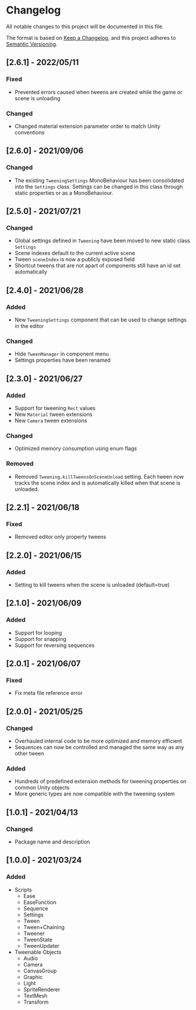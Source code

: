 # Changelog

All notable changes to this project will be documented in this file.

The format is based on [Keep a Changelog](https://keepachangelog.com/en/1.0.0/),
and this project adheres to [Semantic Versioning](https://semver.org/spec/v2.0.0.html).

## [2.6.1] - 2022/05/11

### Fixed

- Prevented errors caused when tweens are created while the game or scene is unloading

### Changed

- Changed material extension parameter order to match Unity conventions

## [2.6.0] - 2021/09/06

### Changed

- The existing `TweeningSettings` MonoBehaviour has been consolidated into the `Settings` class. Settings can be changed in this class through static properties or as a MonoBehaviour.

## [2.5.0] - 2021/07/21

### Changed

- Global settings defined in `Tweening` have been moved to new static class `Settings`
- Scene indexes default to the current active scene
- Tween `sceneIndex` is now a publicly exposed field
- Shortcut tweens that are not apart of components still have an id set automatically

## [2.4.0] - 2021/06/28

### Added

- New `TweeningSettings` component that can be used to change settings in the editor

### Changed

- Hide `TweenManager` in component menu
- Settings properties have been renamed

## [2.3.0] - 2021/06/27

### Added

- Support for tweening `Rect` values
- New `Material` tween extensions
- New `Camera` tween extensions

### Changed

- Optimized memory consumption using enum flags

### Removed

- Removed `Tweening.killTweensOnSceneUnload` setting. Each tween now tracks the scene index and is automatically killed when that scene is unloaded.

## [2.2.1] - 2021/06/18

### Fixed

- Removed editor only property tweens

## [2.2.0] - 2021/06/15

### Added

- Setting to kill tweens when the scene is unloaded (default=true)

## [2.1.0] - 2021/06/09

### Added

- Support for looping
- Support for snapping
- Support for reversing sequences

## [2.0.1] - 2021/06/07

### Fixed

- Fix meta file reference error

## [2.0.0] - 2021/05/25

### Changed

- Overhauled internal code to be more optimized and memory efficient
- Sequences can now be controlled and managed the same way as any other tween

### Added

- Hundreds of predefined extension methods for tweening properties on common Unity objects
- More generic types are now compatible with the tweening system

## [1.0.1] - 2021/04/13

### Changed

- Package name and description

## [1.0.0] - 2021/03/24

### Added

- Scripts
  - Ease
  - EaseFunction
  - Sequence
  - Settings
  - Tween
  - Tween+Chaining
  - Tweener
  - TweenState
  - TweenUpdater
- Tweenable Objects
  - Audio
  - Camera
  - CanvasGroup
  - Graphic
  - Light
  - SpriteRenderer
  - TextMesh
  - Transform
